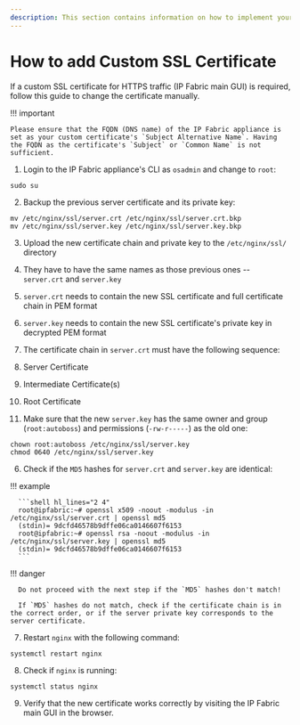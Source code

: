 ```yaml
---
description: This section contains information on how to implement your own custom TLS certificate for the web GUI.
---
```


# How to add Custom SSL Certificate

If a custom SSL certificate for HTTPS traffic (IP Fabric main GUI) is required, follow this guide to change the certificate manually.

!!! important

    Please ensure that the FQDN (DNS name) of the IP Fabric appliance is set as your custom certificate's `Subject Alternative Name`. Having the FQDN as the certificate's `Subject` or `Common Name` is not sufficient.

1. Login to the IP Fabric appliance's CLI as `osadmin` and change to `root`:

  ```shell
  sudo su
  ```

2.  Backup the previous server certificate and its private key:

  ```shell
  mv /etc/nginx/ssl/server.crt /etc/nginx/ssl/server.crt.bkp
  mv /etc/nginx/ssl/server.key /etc/nginx/ssl/server.key.bkp
  ```

3.  Upload the new certificate chain and private key to the `/etc/nginx/ssl/` directory

  1.  They have to have the same names as those previous ones -- `server.crt` and `server.key`
  2.  `server.crt` needs to contain the new SSL certificate and full certificate chain in PEM format
  3.  `server.key` needs to contain the new SSL certificate's private key in decrypted PEM format

4.  The certificate chain in `server.crt` must have the following sequence:

  1.  Server Certificate
  2.  Intermediate Certificate(s)
  3.  Root Certificate

5.  Make sure that the new `server.key` has the same owner and group (`root:autoboss`) and permissions (`-rw-r-----`) as the old one:

  ```shell
  chown root:autoboss /etc/nginx/ssl/server.key
  chmod 0640 /etc/nginx/ssl/server.key
  ```

6.  Check if the `MD5` hashes for `server.crt` and `server.key` are identical:

  !!! example

      ```shell hl_lines="2 4"
      root@ipfabric:~# openssl x509 -noout -modulus -in /etc/nginx/ssl/server.crt | openssl md5
      (stdin)= 9dcfd46578b9dffe06ca0146607f6153
      root@ipfabric:~# openssl rsa -noout -modulus -in /etc/nginx/ssl/server.key | openssl md5
      (stdin)= 9dcfd46578b9dffe06ca0146607f6153
      ```
  !!! danger

      Do not proceed with the next step if the `MD5` hashes don't match!

      If `MD5` hashes do not match, check if the certificate chain is in the correct order, or if the server private key corresponds to the server certificate. 

7.  Restart `nginx` with the following command:

  ```shell
  systemctl restart nginx
  ```

8.  Check if `nginx` is running:

  ```shell
  systemctl status nginx
  ```

9. Verify that the new certificate works correctly by visiting the IP Fabric main GUI in the browser.
